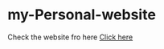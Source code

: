 # my-Personal-website
Check the website fro here  [Click here](https://dheeraj-2000.github.io/my-Personal-website/)
